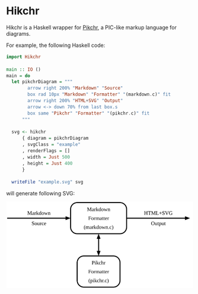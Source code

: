 # Hikchr

Hikchr is a Haskell wrapper for [Pikchr](https://pikchr.org/),
a PIC-like markup language for diagrams.

For example, the following Haskell code:

```haskell
import Hikchr

main :: IO ()
main = do
  let pikchrDiagram = """
        arrow right 200% "Markdown" "Source"
        box rad 10px "Markdown" "Formatter" "(markdown.c)" fit
        arrow right 200% "HTML+SVG" "Output"
        arrow <-> down 70% from last box.s
        box same "Pikchr" "Formatter" "(pikchr.c)" fit
      """

  svg <- hikchr
      { diagram = pikchrDiagram
      , svgClass = "example"
      , renderFlags = []
      , width = Just 500
      , height = Just 400
      }

  writeFile "example.svg" svg
```

will generate following SVG:

![](example.svg)

